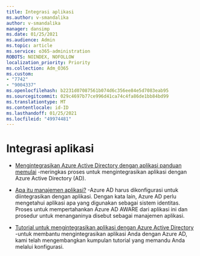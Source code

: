 ```yaml
---
title: Integrasi aplikasi
ms.author: v-smandalika
author: v-smandalika
manager: dansimp
ms.date: 01/25/2021
ms.audience: Admin
ms.topic: article
ms.service: o365-administration
ROBOTS: NOINDEX, NOFOLLOW
localization_priority: Priority
ms.collection: Adm_O365
ms.custom:
- "7742"
- "9004337"
ms.openlocfilehash: b2231d07087561b074d6c356ee84e5d7083eab95
ms.sourcegitcommit: 029c4697b77ce996d41ca74c4fa86de1bb84bd99
ms.translationtype: MT
ms.contentlocale: id-ID
ms.lasthandoff: 01/25/2021
ms.locfileid: "49974481"
---
```

# <a name="application--integration"></a>Integrasi aplikasi

- [Mengintegrasikan Azure Active Directory dengan aplikasi panduan memulai](https://docs.microsoft.com/azure/active-directory/manage-apps/plan-an-application-integration)  -meringkas proses untuk mengintegrasikan aplikasi dengan Azure Active Directory (AD).

- [Apa itu manajemen aplikasi?](https://docs.microsoft.com/azure/active-directory/manage-apps/what-is-application-management)  -Azure AD harus dikonfigurasi untuk diintegrasikan dengan aplikasi. Dengan kata lain, Azure AD perlu mengetahui aplikasi apa yang digunakan sebagai sistem identitas. Proses untuk mempertahankan Azure AD AWARE dari aplikasi ini dan prosedur untuk menanganinya disebut sebagai manajemen aplikasi.

- [Tutorial untuk mengintegrasikan aplikasi dengan Azure Active Directory](https://docs.microsoft.com/azure/active-directory/saas-apps/tutorial-list)  -untuk membantu mengintegrasikan aplikasi Anda dengan Azure AD, kami telah mengembangkan kumpulan tutorial yang memandu Anda melalui konfigurasi.

